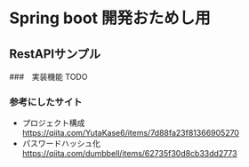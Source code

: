 # Spring boot 開発おためし用
## RestAPIサンプル

###　実装機能
TODO

### 参考にしたサイト
- プロジェクト構成　
https://qiita.com/YutaKase6/items/7d88fa23f81366905270
- パスワードハッシュ化
https://qiita.com/dumbbell/items/62735f30d8cb33dd2773
